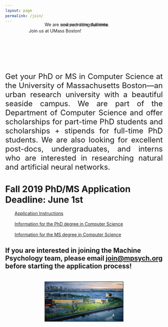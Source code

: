 ```yaml
---
layout: page
permalink: /join/
---
```


<span class="teaser" style="left:15%;width:600px;position:relative">Join us at <span class="bluetext">UMass Boston</span>!</span>
<span class="teaser" style="position: relative; float:left; left:25%;margin-top:-20px;">We are now recruiting <span class="bluetext">full-time</span></span>
<span class="teaser" style="position: relative; float:left; left:35%;margin-top:-20px;">and <span class="bluetext">part-time students</span>.</span>

<br><br><br><br><br>
<p align="justify" style="font-size:24px">
Get your PhD or MS in Computer Science at the <span class="bluetext">University of Massachusetts Boston</span>&mdash;an urban research university with a beautiful seaside campus. We are part of the <span class="bluetext">Department of Computer Science</span> and offer <span class="bluetext">scholarships</span> for part-time PhD students and <span class="bluetext">scholarships + stipends</span> for full-time PhD students. We are also looking for excellent <span class="bluetext">post-docs, undergraduates, and interns</span> who are interested in researching <span class="bluetext">natural</span> and <span class="bluetext">artificial neural networks</span>.
</p>

<h1>Fall 2019 PhD/MS Application Deadline: June 1st</h1>

<a href="https://admissions.umb.edu/graduate-students/apply" class="bluetext" style="margin-left:30px" target="_blank">Application Instructions</a>
<br><br>
<a href="https://www.umb.edu/academics/csm/computer_science/grad/computer_science_phd" style="margin-left:30px" class="bluetext" target="_blank">Information for the PhD degree in Computer Science</a> 
<br><br>
<a href="https://www.umb.edu/academics/csm/computer_science/grad/computer_science_ms" style="margin-left:30px" class="bluetext" target="_blank">Information for the MS degree in Computer Science</a>

<h2>If you are interested in joining the Machine Psychology team, please email <a href="mailto:join@mpsych.org" class="bluetext">join@mpsych.org</a> before starting the application process!</h2>

<center><a href="https://umb.edu" target="_blank"><img src="/gfx/umb.jpg" width="250" style="margin-top:20px;border:solid thin black;"></a></center>